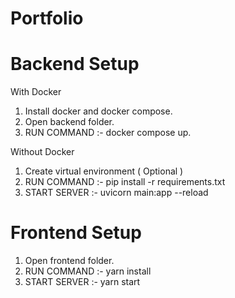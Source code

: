 # Portfolio

# Backend Setup

With Docker
1. Install docker and docker compose.
2. Open backend folder.
3. RUN COMMAND :- docker compose up.

Without Docker
1. Create virtual environment ( Optional )
2. RUN COMMAND :- pip install -r requirements.txt
3. START SERVER :- uvicorn main:app --reload


# Frontend Setup

1. Open frontend folder.
2. RUN COMMAND :- yarn install
3. START SERVER :- yarn start
